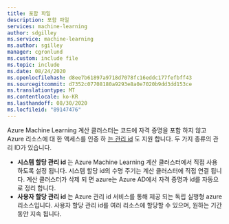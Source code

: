 ```yaml
---
title: 포함 파일
description: 포함 파일
services: machine-learning
author: sdgilley
ms.service: machine-learning
ms.author: sgilley
manager: cgronlund
ms.custom: include file
ms.topic: include
ms.date: 08/24/2020
ms.openlocfilehash: d8ee7b61897a9718d7078fc16eddc177fefbff43
ms.sourcegitcommit: d7352c07708180a9293e8a0e7020b9dd3dd153ce
ms.translationtype: MT
ms.contentlocale: ko-KR
ms.lasthandoff: 08/30/2020
ms.locfileid: "89147476"
---
```

 Azure Machine Learning 계산 클러스터는 코드에 자격 증명을 포함 하지 않고 Azure 리소스에 대 한 액세스를 인증 하 [는 관리 id](https://docs.microsoft.com/azure/active-directory/managed-identities-azure-resources/overview) 도 지원 합니다. 두 가지 종류의 관리 ID가 있습니다.

* **시스템 할당 관리 id** 는 Azure Machine Learning 계산 클러스터에서 직접 사용 하도록 설정 됩니다. 시스템 할당 id의 수명 주기는 계산 클러스터에 직접 연결 됩니다. 계산 클러스터가 삭제 되 면 azure는 Azure AD에서 자격 증명과 id를 자동으로 정리 합니다.
* **사용자 할당 관리 id** 는 Azure 관리 id 서비스를 통해 제공 되는 독립 실행형 azure 리소스입니다. 사용자 할당 관리 id를 여러 리소스에 할당할 수 있으며, 원하는 기간 동안 지속 됩니다.